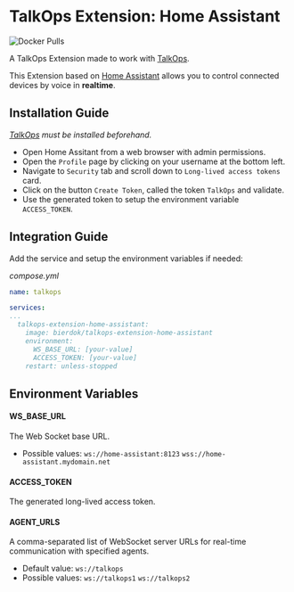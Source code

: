 # TalkOps Extension: Home Assistant
![Docker Pulls](https://img.shields.io/docker/pulls/bierdok/talkops-extension-home-assistant)

A TalkOps Extension made to work with [TalkOps](https://link.talkops.app/talkops).

This Extension based on [Home Assistant](https://www.home-assistant.io/) allows you to control connected devices by voice in **realtime**.

## Installation Guide

_[TalkOps](https://link.talkops.app/install-talkops) must be installed beforehand._

* Open Home Assitant from a web browser with admin permissions.
* Open the `Profile` page by clicking on your username at the bottom left.
* Navigate to `Security` tab and scroll down to `Long-lived access tokens` card.
* Click on the button `Create Token`, called the token `TalkOps` and validate.
* Use the generated token to setup the environment variable `ACCESS_TOKEN`.

## Integration Guide

Add the service and setup the environment variables if needed:

_compose.yml_
``` yml
name: talkops

services:
...
  talkops-extension-home-assistant:
    image: bierdok/talkops-extension-home-assistant
    environment:
      WS_BASE_URL: [your-value]
      ACCESS_TOKEN: [your-value]
    restart: unless-stopped
```

## Environment Variables

#### WS_BASE_URL

The Web Socket base URL.
* Possible values: `ws://home-assistant:8123` `wss://home-assistant.mydomain.net`

#### ACCESS_TOKEN

The generated long-lived access token.

#### AGENT_URLS

A comma-separated list of WebSocket server URLs for real-time communication with specified agents.
* Default value: `ws://talkops`
* Possible values: `ws://talkops1` `ws://talkops2`

